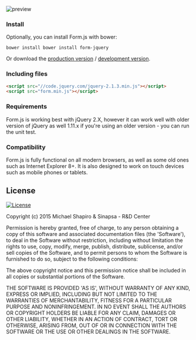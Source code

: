 ![preview](http://shapiromichael.github.io/Form-JS/logo.png)


### Install
Optionally, you can install Form.js with bower:
```shell
bower install bower install form-jquery
```
Or download the [production version][min] / [development version][max].

[min]: https://raw.githubusercontent.com//jquery-form-js/master/dist/form.min.js
[max]: https://raw.githubusercontent.com//jquery-form-js/master/dist/form.js

### Including files

```html
<script src="//code.jquery.com/jquery-2.1.3.min.js"></script>
<script src="form.min.js"></script>
```

### Requirements
Form.js is working best with jQuery 2.X, however it can work well with older version of jQuery as well 1.11.x
if you're using an older version - you can run the unit test.

### Compatibility
Form.js is fully functional on all modern browsers, as well as some old ones such as Internet Explorer 8+. It is also designed to work on touch devices such as mobile phones or tablets.

## License

[![License](http://img.shields.io/badge/License-MIT-blue.svg)](http://opensource.org/licenses/MIT)

Copyright (c) 2015 Michael Shapiro & Sinapsa - R&D Center

Permission is hereby granted, free of charge, to any person obtaining
a copy of this software and associated documentation files (the
'Software'), to deal in the Software without restriction, including
without limitation the rights to use, copy, modify, merge, publish,
distribute, sublicense, and/or sell copies of the Software, and to
permit persons to whom the Software is furnished to do so, subject to
the following conditions:

The above copyright notice and this permission notice shall be
included in all copies or substantial portions of the Software.

THE SOFTWARE IS PROVIDED 'AS IS', WITHOUT WARRANTY OF ANY KIND,
EXPRESS OR IMPLIED, INCLUDING BUT NOT LIMITED TO THE WARRANTIES OF
MERCHANTABILITY, FITNESS FOR A PARTICULAR PURPOSE AND NONINFRINGEMENT.
IN NO EVENT SHALL THE AUTHORS OR COPYRIGHT HOLDERS BE LIABLE FOR ANY
CLAIM, DAMAGES OR OTHER LIABILITY, WHETHER IN AN ACTION OF CONTRACT,
TORT OR OTHERWISE, ARISING FROM, OUT OF OR IN CONNECTION WITH THE
SOFTWARE OR THE USE OR OTHER DEALINGS IN THE SOFTWARE.
